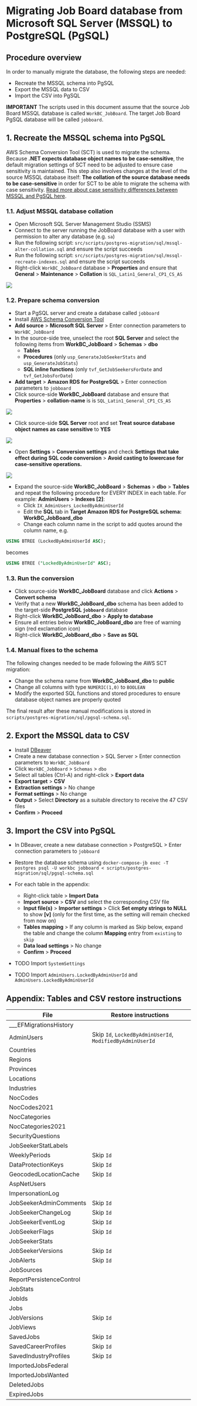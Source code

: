 Migrating Job Board database from Microsoft SQL Server (MSSQL) to PostgreSQL (PgSQL)
==========================================

## Procedure overview
In order to manually migrate the database, the following steps are needed:
- Recreate the MSSQL schema into PgSQL
- Export the MSSQL data to CSV
- Import the CSV into PgSQL

**IMPORTANT** The scripts used in this document assume that the source Job Board MSSQL database is called `WorkBC_JobBoard`. The target Job Board PgSQL database will be called `jobboard`.

## 1. Recreate the MSSQL schema into PgSQL
AWS Schema Conversion Tool (SCT) is used to migrate the schema. Because **.NET expects database object names to be case-sensitive**, the default migration settings of SCT need to be adjusted to ensure case sensitivity is maintained. This step also involves changes at the level of the source MSSQL database itself: **The collation of the source database needs to be case-sensitive** in order for SCT to be able to migrate the schema with case sensitivity. [Read more about case sensitivity differences between MSSQL and PgSQL here](https://docs.aws.amazon.com/dms/latest/sql-server-to-aurora-postgresql-migration-playbook/chap-sql-server-aurora-pg.sql.casesensitivity.html).

### 1.1. Adjust MSSQL database collation
- Open Microsoft SQL Server Management Studio (SSMS)
- Connect to the server running the JobBoard database with a user with permission to alter any database (e.g. `sa`)
- Run the following script: `src/scripts/postgres-migration/sql/mssql-alter-collation.sql` and ensure the script succeeds
- Run the following script: `src/scripts/postgres-migration/sql/mssql-recreate-indexes.sql` and ensure the script succeeds
- Right-click `WorkBC_JobBoard` database > **Properties** and ensure that **General** > **Maintenance** > **Collation** is `SQL_Latin1_General_CP1_CS_AS`

![](./images/collation-ssms.png)

### 1.2. Prepare schema conversion
- Start a PgSQL server and create a database called `jobboard`
- Install [AWS Schema Conversion Tool](https://docs.aws.amazon.com/SchemaConversionTool/latest/userguide/CHAP_Installing.Procedure.html)
- **Add source** > **Microsoft SQL Server** > Enter connection parameters to `WorkBC_JobBoard`
- In the source-side tree, unselect the root **SQL Server** and select the following items from **WorkBC_JobBoard** > **Schemas** > **dbo**
  - **Tables**
  - **Procedures** (only `usp_GenerateJobSeekerStats` and `usp_GenerateJobStats`)
  - **SQL inline functions** (only `tvf_GetJobSeekersForDate` and `tvf_GetJobsForDate`)
- **Add target** > **Amazon RDS for PostgreSQL** > Enter connection parameters to `jobboard`
- Click source-side **WorkBC_JobBoard** database and ensure that **Properties** > **collation-name** is is `SQL_Latin1_General_CP1_CS_AS`

![](./images/collation-source.png)

- Click source-side **SQL Server** root and set **Treat source database object names as case sensitive** to **YES**

![](./images/case-sensitivity-source.png)

- Open **Settings** > **Conversion settings** and check **Settings that take effect during SQL code conversion** > **Avoid casting to lowercase for case-sensitive operations.**

![](./images/case-sensitivity-target.png)

- Expand the source-side **WorkBC_JobBoard** > **Schemas** > **dbo** > **Tables** and repeat the following procedure for EVERY INDEX in each table. For example: **AdminUsers** > **Indexes [2]**:
  - Click `IX_AdminUsers_LockedByAdminUserId`
  - Edit the **SQL** tab in **Target Amazon RDS for PostgreSQL schema: WorkBC_JobBoard_dbo**
  - Change each column name in the script to add quotes around the column name, e.g.
```sql
USING BTREE (LockedByAdminUserId ASC);
```
becomes
```sql
USING BTREE ("LockedByAdminUserId" ASC);
```

### 1.3. Run the conversion
- Click source-side **WorkBC_JobBoard** database and click **Actions** > **Convert schema**
- Verify that a new **WorkBC_JobBoard_dbo** schema has been added to the target-side **PostgreSQL `jobboard`** database
- Right-click **WorkBC_JobBoard_dbo** > **Apply to database**
- Ensure all entries below **WorkBC_JobBoard_dbo** are free of warning sign (red exclamation icon)
- Right-click **WorkBC_JobBoard_dbo** > **Save as SQL**

### 1.4. Manual fixes to the schema
The following changes needed to be made following the AWS SCT migration:
- Change the schema name from **WorkBC_JobBoard_dbo** to **public**
- Change all columns with type `NUMERIC(1,0)` to `BOOLEAN`
- Modify the exported SQL functions and stored procedures to ensure database object names are properly quoted

The final result after these manual modifications is stored in `scripts/postgres-migration/sql/pgsql-schema.sql`.

## 2. Export the MSSQL data to CSV
- Install [DBeaver](https://dbeaver.io/download/)
- Create a new database connection > SQL Server > Enter connection parameters to `WorkBC_JobBoard`
- Click `WorkBC_JobBoard` > `Schemas` > `dbo`
- Select all tables (Ctrl-A) and right-click > **Export data**
- **Export target** > **CSV**
- **Extraction settings** > No change
- **Format settings** > No change
- **Output** > Select **Directory** as a suitable directory to receive the 47 CSV files
- **Confirm** > **Proceed**

## 3. Import the CSV into PgSQL
- In DBeaver, create a new database connection > PostgreSQL > Enter connection parameters to `jobboard`
- Restore the database schema using `docker-compose-jb exec -T postgres psql -U workbc jobboard < scripts/postgres-migration/sql/pgsql-schema.sql`
- For each table in the appendix:
  - Right-click table > **Import Data**
  - **Import source** > **CSV** and select the corresponding CSV file
  - **Input file(s)** > **Importer settings** > Click **Set empty strings to NULL** to show **[v]** (only for the first time, as the setting will remain checked from now on)
  - **Tables mapping** > If any column is marked as Skip below, expand the table and change the column **Mapping** entry from `existing` to `skip`
  - **Data load settings** > No change
  - **Confirm** > **Proceed**

- TODO Import `SystemSettings`
- TODO Import `AdminUsers.LockedByAdminUserId` and `AdminUsers.LockedByAdminUserId`

## Appendix: Tables and CSV restore instructions

| File | Restore instructions |
| ---- | ------- |
| ___EFMigrationsHistory | |
| AdminUsers | Skip `Id`, `LockedByAdminUserId`, `ModifiedByAdminUserId` |
| Countries | |
| Regions | |
| Provinces | |
| Locations | |
| Industries | |
| NocCodes | |
| NocCodes2021 | |
| NocCategories | |
| NocCategories2021 | |
| SecurityQuestions | |
| JobSeekerStatLabels | |
| WeeklyPeriods | Skip `Id` |
| DataProtectionKeys | Skip `Id` |
| GeocodedLocationCache | Skip `Id` |
| AspNetUsers | |
| ImpersonationLog | |
| JobSeekerAdminComments | Skip `Id` |
| JobSeekerChangeLog | Skip `Id` |
| JobSeekerEventLog | Skip `Id` |
| JobSeekerFlags | Skip `Id` |
| JobSeekerStats | |
| JobSeekerVersions | Skip `Id` |
| JobAlerts | Skip `Id` |
| JobSources | |
| ReportPersistenceControl | |
| JobStats | |
| JobIds | |
| Jobs | |
| JobVersions | Skip `Id` |
| JobViews | |
| SavedJobs | Skip `Id` |
| SavedCareerProfiles | Skip `Id` |
| SavedIndustryProfiles | Skip `Id` |
| ImportedJobsFederal | |
| ImportedJobsWanted | |
| DeletedJobs | |
| ExpiredJobs | |
